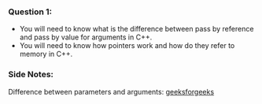 ### Question 1: 
- You will need to know what is the difference between pass by reference and pass by value for arguments in C++. 
- You will need to know how pointers work and how do they refer to memory in C++. 

### Side Notes:
Difference between parameters and arguments: [geeksforgeeks](https://www.geeksforgeeks.org/difference-between-argument-and-parameter-in-c-c-with-examples/)

